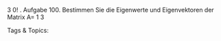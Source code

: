 3 0!
.
Aufgabe 100. Bestimmen Sie die Eigenwerte und Eigenvektoren der Matrix
A= 
1 3

   Tags & Topics:
   